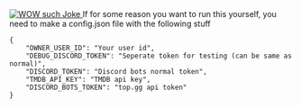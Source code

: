 <a href="https://top.gg/bot/481737806599946242" >
  <img src="https://top.gg/api/widget/481737806599946242.svg" alt="WOW such Joke" />
</a>
If for some reason you want to run this yourself, you need to make a config.json file with the following stuff

```
{
    "OWNER_USER_ID": "Your user id",
    "DEBUG_DISCORD_TOKEN": "Seperate token for testing (can be same as normal)",
    "DISCORD_TOKEN": "Discord bots normal token",
    "TMDB_API_KEY": "TMDB api key",
    "DISCORD_BOTS_TOKEN": "top.gg api token"
}
```
